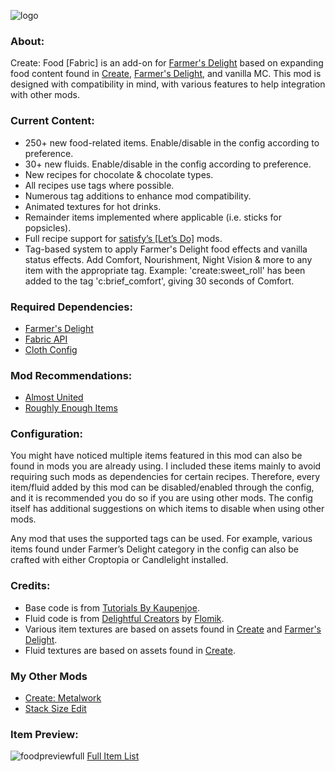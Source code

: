 ![logo](https://github.com/AverageAnime/create-food-1.20.1/assets/150550990/473ed31f-67ad-406f-9ea4-e633aa76f49f)
### **About:**

Create: Food [Fabric] is an add-on for [Farmer's Delight](https://www.curseforge.com/minecraft/mc-mods/farmers-delight-fabric) based on expanding food content found in [Create](https://www.curseforge.com/minecraft/mc-mods/create-fabric), [Farmer's Delight](https://www.curseforge.com/minecraft/mc-mods/farmers-delight-fabric), and vanilla MC. This mod is designed with compatibility in mind, with various features to help integration with other mods.

### **Current Content:**
* 250+ new food-related items. Enable/disable in the config according to preference.
* 30+ new fluids. Enable/disable in the config according to preference.
* New recipes for chocolate & chocolate types.
* All recipes use tags where possible.
* Numerous tag additions to enhance mod compatibility.
* Animated textures for hot drinks.
* Remainder items implemented where applicable (i.e. sticks for popsicles).
* Full recipe support for [satisfy’s [Let’s Do]](https://www.curseforge.com/members/satisfy/projects) mods.
* Tag-based system to apply Farmer's Delight food effects and vanilla status effects. Add Comfort, Nourishment, Night Vision & more to any item with the appropriate tag. Example: 'create:sweet_roll' has been added to the tag 'c:brief_comfort', giving 30 seconds of Comfort.

### **Required Dependencies:**

* [Farmer's Delight](https://www.curseforge.com/minecraft/mc-mods/farmers-delight-fabric)
* [Fabric API](https://www.curseforge.com/minecraft/mc-mods/fabric-api)
* [Cloth Config](https://www.curseforge.com/minecraft/mc-mods/cloth-config)

### **Mod Recommendations:**

* [Almost United](https://www.curseforge.com/minecraft/mc-mods/almost-unified)
* [Roughly Enough Items](https://www.curseforge.com/minecraft/mc-mods/roughly-enough-items)

### **Configuration:**

You might have noticed multiple items featured in this mod can also be found in mods you are already using. I included these items mainly to avoid requiring such mods as dependencies for certain recipes. Therefore, every item/fluid added by this mod can be disabled/enabled through the config, and it is recommended you do so if you are using other mods. The config itself has additional suggestions on which items to disable when using other mods.

Any mod that uses the supported tags can be used. For example, various items found under Farmer’s Delight category in the config can also be crafted with either Croptopia or Candlelight installed.

### **Credits:**

* Base code is from [Tutorials By Kaupenjoe](https://github.com/Tutorials-By-Kaupenjoe/Fabric-Tutorial-1.20.X).
* Fluid code is from [Delightful Creators](https://www.curseforge.com/minecraft/mc-mods/delightful-creators-fabric) by [Flomik](https://www.curseforge.com/members/flomik).
* Various item textures are based on assets found in [Create](https://www.curseforge.com/minecraft/mc-mods/create-fabric) and [Farmer's Delight](https://www.curseforge.com/minecraft/mc-mods/farmers-delight-fabric).
* Fluid textures are based on assets found in [Create](https://www.curseforge.com/minecraft/mc-mods/create-fabric).


### **My Other Mods**
* [Create: Metalwork](https://www.curseforge.com/minecraft/mc-mods/create-metalwork-fabric)
* [Stack Size Edit](https://www.curseforge.com/minecraft/mc-mods/stack-size-edit-fabric)

### **Item Preview:**
![foodpreviewfull](https://github.com/AverageAnime/create-food/assets/150550990/6e866288-4572-4915-a7c5-51854a16900f)
[Full Item List](https://github.com/AverageAnime/create-food/wiki/Item-List)